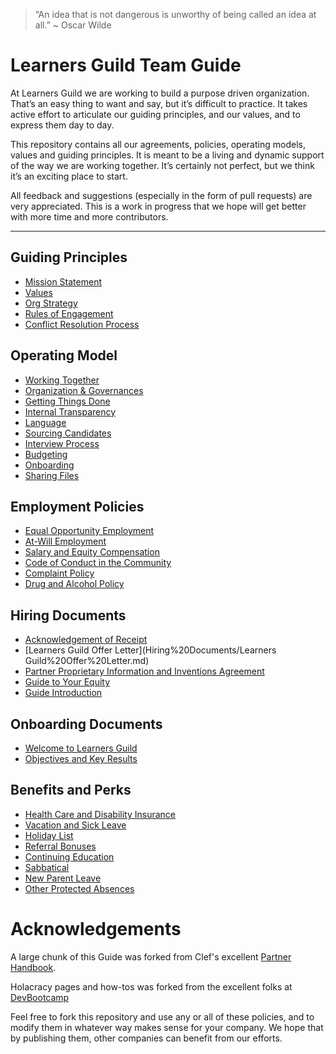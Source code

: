 > “An idea that is not dangerous is unworthy of being called an idea at all.” ~ Oscar Wilde

# Learners Guild Team Guide

At Learners Guild we are working to build a purpose driven organization. That’s an easy thing to want and say, but it’s difficult to practice. It takes active effort to articulate our guiding principles, and our values, and to express them day to day.

This repository contains all our agreements, policies, operating models, values and guiding principles. It is meant to be a living and dynamic support of the way we are working together. It’s certainly not perfect, but we think it’s an exciting place to start.

All feedback and suggestions (especially in the form of pull requests) are very appreciated. This is a work in progress that we hope will get better with more time and more contributors.

***


## Guiding Principles
* [Mission Statement](Guiding%20Principles/Mission%20Statement.md)
* [Values](Guiding%20Principles/Learners%20Guild%20Values.md)
* [Org Strategy](Guiding%20Principles/Strategy.md)
* [Rules of Engagement](Guiding%20Principles/Engagement.md)
* [Conflict Resolution Process](Guiding%20Principles/Conflict.md)

## Operating Model
* [Working Together](Operating%20Model/Working%20Together.md)
* [Organization & Governances](Operating%20Model/Organization%20and%20Governance.md)
* [Getting Things Done](Operating%20Model/GTD.md)
* [Internal Transparency](Operating%20Model/Internal%20Transparency.md)
* [Language](Operating%20Model/Language.md)
* [Sourcing Candidates](Operating%20Model/Sourcing%20Candidates.md)
* [Interview Process](Operating%20Model/Interview%20Process.md)
* [Budgeting](Operating%20Model/Budgeting.md)
* [Onboarding](Operating%20Model/Onboarding.md)
* [Sharing Files](Operating%20Model/Sharing%20Files.md)

## Employment Policies
* [Equal Opportunity Employment](Employment%20Policies/Equal%20Opportunity%20Employment.md)
* [At-Will Employment](Employment%20Policies/At-Will%20Employment.md)
* [Salary and Equity Compensation](Employment%20Policies/Salary%20and%20Equity%20Compensation.md)
* [Code of Conduct in the Community](Employment%20Policies/Code%20of%20Conduct%20in%20the%20Community.md)
* [Complaint Policy](Employment%20Policies/Complaint%20Policy.md)
* [Drug and Alcohol Policy](Employment%20Policies/Drug%20and%20Alcohol%20Policy.md)

## Hiring Documents
* [Acknowledgement of Receipt](Hiring%20Documents/Acknowledgment%20of%20Receipt.md)
* [Learners Guild Offer Letter](Hiring%20Documents/Learners Guild%20Offer%20Letter.md)
* [Partner Proprietary Information and Inventions Agreement](Hiring%20Documents/Partner%20Proprietary%20Information%20and%20Inventions%20Assignment%20Agreement.md)
* [Guide to Your Equity](Hiring%20Documents/Guide%20to%20Your%20Equity.md)
* [Guide Introduction](Hiring%20Documents/Guide%20Introduction.md)

## Onboarding Documents
* [Welcome to Learners Guild](Onboarding%20Documents/Welcome%20to%20Learners%20Guild.md)
* [Objectives and Key Results](Onboarding%20Documents/Objectives%20and%20Key%20Results.md)

## Benefits and Perks
* [Health Care and Disability Insurance](Benefits%20and%20Perks/Healthcare%20and%20Disability%20Insurance.md)
* [Vacation and Sick Leave](Benefits%20and%20Perks/Vacation%20and%20Sick%20Leave.md)
* [Holiday List](Benefits%20and%20Perks/Holiday%20List.md)
* [Referral Bonuses](Benefits%20and%20Perks/Referral%20Bonuses.md)
* [Continuing Education](Benefits%20and%20Perks/Continuing%20Education.md)
* [Sabbatical](Benefits%20and%20Perks/Sabbatical.md)
* [New Parent Leave](Benefits%20and%20Perks/New%20Parent%20Leave.md)
* [Other Protected Absences](Benefits%20and%20Perks/Other%20Protected%20Absences.md)



# Acknowledgements

A large chunk of this Guide was forked from Clef's excellent [Partner Handbook](https://github.com/clef/handbook).

Holacracy pages and how-tos was forked from the excellent folks at [DevBootcamp](https://github.com/Devbootcamp/Holacracy/wiki)

Feel free to fork this repository and use any or all of these policies, and to modify them in whatever way makes sense for your company. We hope that by publishing them, other companies can benefit from our efforts.
